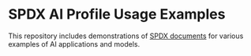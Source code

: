 # SPDX AI Profile Usage Examples

This repository includes demonstrations of [SPDX documents](https://spdx.dev)
for various examples of AI applications and models.

